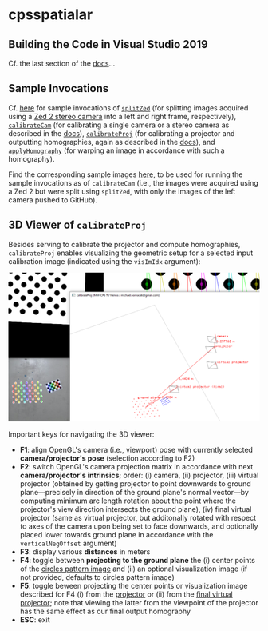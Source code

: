 # cpsspatialar

## Building the Code in Visual Studio 2019

Cf. the last section of the [docs](docs/docs.pdf)...

## Sample Invocations

Cf. [here](docs/sample_invocations.txt) for sample invocations of [`splitZed`](src/apps/splitZed) (for splitting images acquired using a [Zed 2 stereo camera](https://www.stereolabs.com/zed-2/) into a left and right frame, respectively), [`calibrateCam`](src/apps/calibrateCam) (for calibrating a single camera or a stereo camera as described in the [docs](docs/docs.pdf)), [`calibrateProj`](src/apps/calibrateProj) (for calibrating a projector and outputting homographies, again as described in the [docs](docs/docs.pdf)), and [`applyHomography`](src/apps/applyHomography) (for warping an image in accordance with such a homography).

Find the corresponding sample images [here](docs/sample_data), to be used for running the sample invocations as of `calibrateCam` (i.e., the images were acquired using a Zed 2 but were split using `splitZed`, with only the images of the left camera pushed to GitHub).

## 3D Viewer of `calibrateProj`

Besides serving to calibrate the projector and compute homographies, `calibrateProj` enables visualizing the geometric setup for a selected input calibration image (indicated using the `visImIdx` argument):

![](docs/splash.png)

Important keys for navigating the 3D viewer:

* **F1**: align OpenGL's camera (i.e., viewport) pose with currently selected **camera/projector's pose** (selection according to F2)
* **F2**: switch OpenGL's camera projection matrix in accordance with next **camera/projector's intrinsics**; order: (i) camera, (ii) projector, (iii) virtual projector (obtained by getting projector to point downwards to ground plane—precisely in direction of the ground plane's normal vector—by computing minimum arc length rotation about the point where the projector's view direction intersects the ground plane), (iv) final virtual projector (same as virtual projector, but additonally rotated with respect to axes of the camera upon being set to face downwards, and optionally placed lower towards ground plane in accordance with the `verticalNegOffset` argument)
* **F3**: display various **distances** in meters
* **F4**: toggle between **projecting to the ground plane** the (i) center points of the [circles pattern image](https://github.com/m-hornacek/cpsspatialar/blob/main/docs/sample_data/acircles_pattern_960x600.png) and (ii) an optional visualization image (if not provided, defaults to circles pattern image)
* **F5**:  toggle beween projecting the center points or visualization image described for F4 (i) from the [projector](docs/projector.png) or (ii) from the [final virtual projector](docs/final_virtual_projector.png); note that viewing the latter from the viewpoint of the projector has the same effect as our final output homography
* **ESC**: exit
